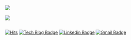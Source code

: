 <br valign="top" width="100%">
	<img src="https://github-readme-stats.vercel.app/api?username=bigpel66&show_icons=true&count_private=true&hide_border=true" style="width: 300px height: 150px"/>
</br>
<br valign="top" width="100%">
	<img src="https://github-readme-stats.vercel.app/api/top-langs/?username=bigpel66&hide_border=true&layout=compact" style="width: 300px height: 150px"/>
</br>

<br/>

<div style="display:flex" align="center">

[![Hits](https://hits.seeyoufarm.com/api/count/incr/badge.svg?url=https%3A%2F%2Fgithub.com%2Fbigpel66&count_bg=%2379C83D&title_bg=%23555555&icon=&icon_color=%23E7E7E7&title=hits&edge_flat=false)](https://hits.seeyoufarm.com)
[![Tech Blog Badge](http://img.shields.io/badge/-Blog-black?style=flat&logo=stackoverflow&logoColor=white&link=https://bigpel66.oopy.io/)](https://bigpel66.oopy.io)
[![Linkedin Badge](https://img.shields.io/badge/-LinkedIn-blue?style=flat&logo=Linkedin&logoColor=white&link=https://www.linkedin.com/in/jong-hwan-seo-9296241a3/)](https://www.linkedin.com/in/jong-hwan-seo-9296241a3/)
[![Gmail Badge](https://img.shields.io/badge/-Gmail-d14836?style=flat-square&logo=Gmail&logoColor=white&link=mailto:bigpel66@gmail.com)](mailto:bigpel66@gmail.com)

</div>
